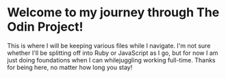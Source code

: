 <h1>Welcome to my journey through <strong>The Odin Project</strong>!</h1>
<p>This is where I will be keeping various files while I navigate. I'm not sure whether I'll be splitting off into Ruby or JavaScript as I go, but for now I am just doing foundations when I can whilejuggling working full-time. Thanks for being here, no matter how long you stay!</p>
